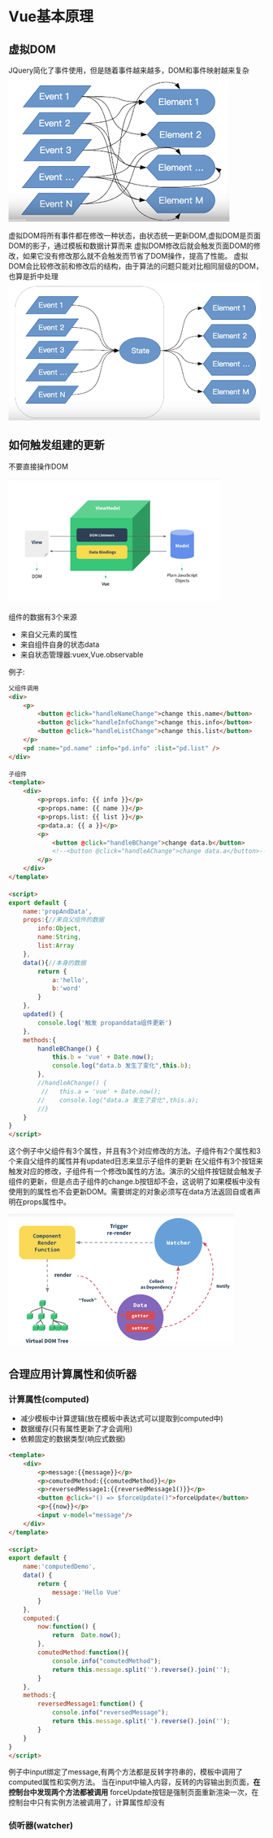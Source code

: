 # Vue基本原理

## 虚拟DOM

JQuery简化了事件使用，但是随着事件越来越多，DOM和事件映射越来复杂
![event1](./imgs/event.PNG)

虚拟DOM将所有事件都在修改一种状态，由状态统一更新DOM,虚拟DOM是页面DOM的影子，通过模板和数据计算而来
虚拟DOM修改后就会触发页面DOM的修改，如果它没有修改那么就不会触发而节省了DOM操作，提高了性能。
虚拟DOM会比较修改前和修改后的结构，由于算法的问题只能对比相同层级的DOM，也算是折中处理
![event1](./imgs/event1.PNG)

## 如何触发组建的更新

不要直接操作DOM

![vueupdate](./imgs/vueupdate.PNG)

组件的数据有3个来源

+ 来自父元素的属性
+ 来自组件自身的状态data
+ 来自状态管理器:vuex,Vue.observable

例子:

```html
父组件调用
<div>
    <p>
        <button @click="handleNameChange">change this.name</button>
        <button @click="handleInfoChange">change this.info</button>
        <button @click="handleListChange">change this.list</button>
    </p>
    <pd :name="pd.name" :info="pd.info" :list="pd.list" />
</div>

子组件
<template>
    <div>
        <p>props.info: {{ info }}</p>
        <p>props.name: {{ name }}</p>
        <p>props.list: {{ list }}</p>
        <p>data.a: {{ a }}</p>
        <p>
            <button @click="handleBChange">change data.b</button>
            <!--<button @click="handleAChange">change data.a</button>-->
        </p>
    </div>
</template>

<script>
export default {
    name:'propAndData',
    props:{//来自父组件的数据
        info:Object,
        name:String,
        list:Array
    },
    data(){//本身的数据
        return {
            a:'hello',
            b:'word'
        }
    },
    updated() {
        console.log('触发 propanddata组件更新')
    },
    methods:{
        handleBChange() {
            this.b = 'vue' + Date.now();
            console.log("data.b 发生了变化",this.b);
        },
        //handleAChange() {
         //   this.a = 'vue' + Date.now();
        //    console.log("data.a 发生了变化",this.a);
        //}
    }
}
</script>
```

这个例子中父组件有3个属性，并且有3个对应修改的方法。子组件有2个属性和3个来自父组件的属性并有updated日志来显示子组件的更新
在父组件有3个按钮来触发对应的修改，子组件有一个修改b属性的方法。演示的父组件按钮就会触发子组件的更新，但是点击子组件的change.b按钮却不会，这说明了如果模板中没有使用到的属性也不会更新DOM。需要绑定的对象必须写在data方法返回自或者声明在props属性中。

![render](./imgs/render.PNG)

## 合理应用计算属性和侦听器

### 计算属性(computed)

+ 减少模板中计算逻辑(放在模板中表达式可以提取到computed中)
+ 数据缓存(只有属性更新了才会调用)
+ 依赖固定的数据类型(响应式数据)

```html
<template>
    <div>
        <p>message:{{message}}</p>
        <p>comutedMethod:{{comutedMethod}}</p>
        <p>reversedMessage1:{{reversedMessage1()}}</p>
        <button @click="() => $forceUpdate()">forceUpdate</button>
        <p>{{now}}</p>
        <input v-model="message"/>
    </div>
</template>

<script>
export default {
    name:'computedDemo',
    data() {
        return {
            message:'Hello Vue'
        }
    },
    computed:{
        now:function() {
            return  Date.now();
        },
        comutedMethod:function(){
            console.info("comutedMethod");
            return this.message.split('').reverse().join('');
        }
    },
    methods:{
        reversedMessage1:function() {
            console.info("reversedMessage");
            return this.message.split('').reverse().join('');
        }
    }
}
</script>
```

例子中input绑定了message,有两个方法都是反转字符串的，模板中调用了computed属性和实例方法。
当在input中输入内容，反转的内容输出到页面，**在控制台中发现两个方法都被调用**
forceUpdate按钮是强制页面重新渲染一次，在控制台中只有实例方法被调用了，计算属性却没有

### 侦听器(watcher)

